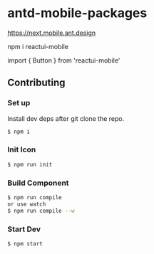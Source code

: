 # antd-mobile-packages

https://next.mobile.ant.design

npm i reactui-mobile

import { Button } from 'reactui-mobile'

## Contributing

### Set up

Install dev deps after git clone the repo.

```bash
$ npm i
```

### Init Icon

```bash
$ npm run init
```

### Build Component

```bash
$ npm run compile
or use watch
$ npm run compile --w
```

### Start Dev

```bash
$ npm start
```
